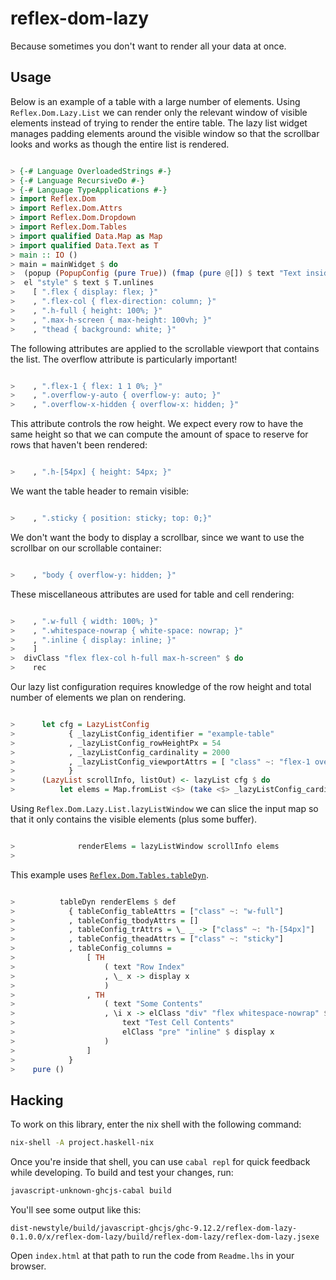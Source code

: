 reflex-dom-lazy
===============

Because sometimes you don't want to render all your data at once.

Usage
-----

Below is an example of a table with a large number of elements. Using
`Reflex.Dom.Lazy.List` we can render only the relevant window of visible
elements instead of trying to render the entire table. The lazy list widget
manages padding elements around the visible window so that the scrollbar looks
and works as though the entire list is rendered.

```haskell

> {-# Language OverloadedStrings #-}
> {-# Language RecursiveDo #-}
> {-# Language TypeApplications #-}
> import Reflex.Dom
> import Reflex.Dom.Attrs
> import Reflex.Dom.Dropdown
> import Reflex.Dom.Tables
> import qualified Data.Map as Map
> import qualified Data.Text as T
> main :: IO ()
> main = mainWidget $ do
>  (popup (PopupConfig (pure True)) (fmap (pure @[]) $ text "Text inside popup"))
>  el "style" $ text $ T.unlines
>    [ ".flex { display: flex; }"
>    , ".flex-col { flex-direction: column; }"
>    , ".h-full { height: 100%; }"
>    , ".max-h-screen { max-height: 100vh; }"
>    , "thead { background: white; }"

```

The following attributes are applied to the scrollable viewport that contains
the list. The overflow attribute is particularly important!

```haskell

>    , ".flex-1 { flex: 1 1 0%; }"
>    , ".overflow-y-auto { overflow-y: auto; }"
>    , ".overflow-x-hidden { overflow-x: hidden; }"

```

This attribute controls the row height. We expect every row to have the same
height so that we can compute the amount of space to reserve for rows that
haven't been rendered:

```haskell

>    , ".h-[54px] { height: 54px; }"

```

We want the table header to remain visible:

```haskell

>    , ".sticky { position: sticky; top: 0;}"

```

We don't want the body to display a scrollbar, since we want to use the
scrollbar on our scrollable container:

```haskell

>    , "body { overflow-y: hidden; }"

```

These miscellaneous attributes are used for table and cell rendering:

```haskell

>    , ".w-full { width: 100%; }"
>    , ".whitespace-nowrap { white-space: nowrap; }"
>    , ".inline { display: inline; }"
>    ]
>  divClass "flex flex-col h-full max-h-screen" $ do
>    rec

```

Our lazy list configuration requires knowledge of the row height and total
number of elements we plan on rendering.

```haskell

>      let cfg = LazyListConfig
>            { _lazyListConfig_identifier = "example-table"
>            , _lazyListConfig_rowHeightPx = 54
>            , _lazyListConfig_cardinality = 2000
>            , _lazyListConfig_viewportAttrs = [ "class" ~: "flex-1 overflow-y-auto overflow-x-hidden" ]
>            }
>      (LazyList scrollInfo, listOut) <- lazyList cfg $ do
>          let elems = Map.fromList <$> (take <$> _lazyListConfig_cardinality cfg <*> pure (zip [1..] [1..]))

```

Using `Reflex.Dom.Lazy.List.lazyListWindow` we can slice the input map so that
it only contains the visible elements (plus some buffer).

```haskell

>              renderElems = lazyListWindow scrollInfo elems
>

```

This example uses [`Reflex.Dom.Tables.tableDyn`](https://github.com/reflex-frp/reflex-dom-tables).

```haskell

>          tableDyn renderElems $ def
>            { tableConfig_tableAttrs = ["class" ~: "w-full"]
>            , tableConfig_tbodyAttrs = []
>            , tableConfig_trAttrs = \_ _ -> ["class" ~: "h-[54px]"]
>            , tableConfig_theadAttrs = ["class" ~: "sticky"]
>            , tableConfig_columns =
>                [ TH
>                    ( text "Row Index"
>                    , \_ x -> display x
>                    )
>                , TH
>                    ( text "Some Contents"
>                    , \i x -> elClass "div" "flex whitespace-nowrap" $ do
>                        text "Test Cell Contents"
>                        elClass "pre" "inline" $ display x
>                    )
>                ]
>            }
>    pure ()

```

Hacking
-------

To work on this library, enter the nix shell with the following command:

```bash
nix-shell -A project.haskell-nix
```

Once you're inside that shell, you can use `cabal repl` for quick feedback
while developing. To build and test your changes, run:

```bash
javascript-unknown-ghcjs-cabal build
```

You'll see some output like this:

```
dist-newstyle/build/javascript-ghcjs/ghc-9.12.2/reflex-dom-lazy-0.1.0.0/x/reflex-dom-lazy/build/reflex-dom-lazy/reflex-dom-lazy.jsexe
```

Open `index.html` at that path to run the code from `Readme.lhs` in your browser.
